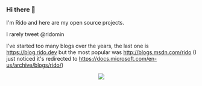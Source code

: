 ### Hi there 👋

I'm Rido and here are my open source projects.

I rarely tweet @ridomin

I've started too many blogs over the years, the last one is https://blog.rido.dev but the most popular was http://blogs.msdn.com/rido (I just noticed it's redirected to https://docs.microsoft.com/en-us/archive/blogs/rido/)

<p align="center">
  <a href="https://github-readme-stats.vercel.app/api?username=ridomin&show_icons=true&theme=tokyonight&count_private=true&hide=stars">
    <img align="center" src="https://github-readme-stats.vercel.app/api?username=ridomin&show_icons=true&theme=tokyonight&count_private=true&hide=stars" />
  </a>  
</p>

